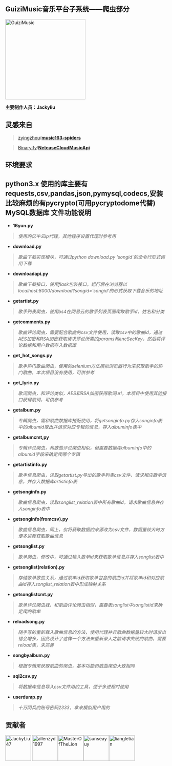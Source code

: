 GuiziMusic音乐平台子系统——爬虫部分
---
[<img alt="GuiziMusic" src="https://github.com/allenzyd1997/GuiziMusic/blob/master/src/common/image/logo.png" width="250">](https://github.com/allenzyd1997/GuiziMusic)

**主要制作人员：Jackyliu**

灵感来自
---
>[zyingzhou](https://github.com/zyingzhou)/**[music163-spiders](https://github.com/zyingzhou/music163-spiders)**
 
>[Binaryify](https://github.com/Binaryify)/**[NeteaseCloudMusicApi](https://github.com/Binaryify/NeteaseCloudMusicApi)**

环境要求
---
python3.x  使用的库主要有requests,csv,pandas,json,pymysql,codecs,安装比较麻烦的有pycrypto(可用pycryptodome代替)
MySQL数据库
文件功能说明
---
+ **16yun.py**        
>*使用的亿牛云ip代理，其他程序设置代理时参考用*
+ **download.py**
>*歌曲下载实现模块，可通过python download.py 'songid'的命令行形式调用下载*
+ **downloadapi.py** 
>*歌曲下载接口，使用flask包装接口，运行后在浏览器以localhost:8000/download?songid='songid'的形式获取下载音乐的地址*
+ **getartist.py** 
>*歌手列表爬虫，使用bs4在网易云的歌手列表页面爬取歌手id，姓名和分类*
+ **getcomments.py**
>*歌曲评论爬虫，需要配合歌曲的csv文件使用，读取csv中的歌曲id，通过AES加密和RSA加密获取请求评论所需的params和encSecKey，然后将评论数据和用户数据存入数据库*
+ **get_hot_songs.py** 
>*歌手热门歌曲爬虫，使用的selenium方法模拟浏览器行为来获取歌手的热门歌曲，本次项目没有使用，可供参考*
+ **get_lyric.py** 
>*歌词爬虫，和评论类似，AES和RSA加密获得歌词url，本项目中使用其他接口获得歌词，可供参考*
+ **getalbum.py**
>*专辑爬虫，需和歌曲数据库搭配使用，将getsonginfo.py存入songinfo表中的albumid取出并请求对应专辑的信息，存入albuminfo表中*
+ **getalbumcmt,py** 
>*专辑评论爬虫，和歌曲评论爬虫相似，但需要数据库albuminfo中的albumid字段来确定爬哪个专辑*
+ **getartistinfo.py** 
>*歌手信息爬虫，读取getartist.py导出的歌手列表csv文件，请求相应歌手信息，并存入数据库artistinfo表*
+ **getsonginfo.py**
>*歌曲信息爬虫，读取songlist_relation表中所有歌曲id，请求歌曲信息并存入songinfo表中*
+ **getsonginfo(fromcsv).py**
>*歌曲信息爬虫，同上，仅将获取数据的来源改为csv文件，数据量较大时方便多进程获取歌曲信息*
+ **getsonglist.py**
>*歌单爬虫，修改中，可通过输入歌单id来获取歌单信息并存入songlist表中*
+ **getsonglist(relation).py**
>*存储歌单歌曲关系，通过歌单id获取歌单包含的歌曲id并将歌单id和对应歌曲id存入songlist_relation表中形成映射关系*
+ **getsonglistcmt.py**
>*歌单评论爬虫我，和歌曲评论爬虫相似，需要表songlist中songlistid来确定爬的歌单*
+ **reloadsong.py**
>*随手写的重新载入歌曲信息的方法，使用代理并且歌曲数据量较大时请求出错会增多，因此设计了这样一个方法来重新录入之前请求失败的歌曲，需要reload表，未完善*
+ **songbyalbum.py**
>*根据专辑来获取歌曲的爬虫，基本功能和歌曲爬虫大致相同*
+ **sql2csv.py**
>*将数据库信息导入csv文件用的工具，便于多进程时使用*
+ **userdump.py**
>*十万阴兵的账号密码2333，拿来模拟用户用的*

贡献者
---
[<img alt="JackyLiu47" src="https://avatars0.githubusercontent.com/u/37102431?s=460&v=4" width="80">](https://github.com/JackyLiu47)
[<img alt="allenzyd1997" src="https://avatars3.githubusercontent.com/u/41326130?s=60&v=4" width="80">](https://github.com/allenzyd1997)[<img alt="MasterOfTheLion" src="https://avatars0.githubusercontent.com/u/29800142?s=60&v=4" width="80">](https://github.com/MasterOfTheLion)[<img alt="sunseayuy" src="https://avatars3.githubusercontent.com/u/46275985?s=60&v=4" width="80">](https://github.com/sunseayuy)[<img alt="liangletian" src="https://avatars2.githubusercontent.com/u/32542510?s=460&v=4" width="80">](https://github.com/liang15278589600)
